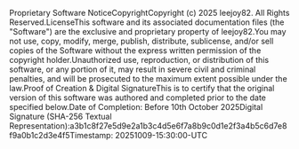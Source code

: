 Proprietary Software NoticeCopyrightCopyright (c) 2025 leejoy82. All Rights Reserved.LicenseThis software and its associated documentation files (the "Software") are the exclusive and proprietary property of leejoy82.You may not use, copy, modify, merge, publish, distribute, sublicense, and/or sell copies of the Software without the express written permission of the copyright holder.Unauthorized use, reproduction, or distribution of this software, or any portion of it, may result in severe civil and criminal penalties, and will be prosecuted to the maximum extent possible under the law.Proof of Creation & Digital SignatureThis is to certify that the original version of this software was authored and completed prior to the date specified below.Date of Completion: Before 10th October 2025Digital Signature (SHA-256 Textual Representation):a3b1c8f27e5d9e2a1b3c4d5e6f7a8b9c0d1e2f3a4b5c6d7e8f9a0b1c2d3e4f5Timestamp: 20251009-15:30:00-UTC
